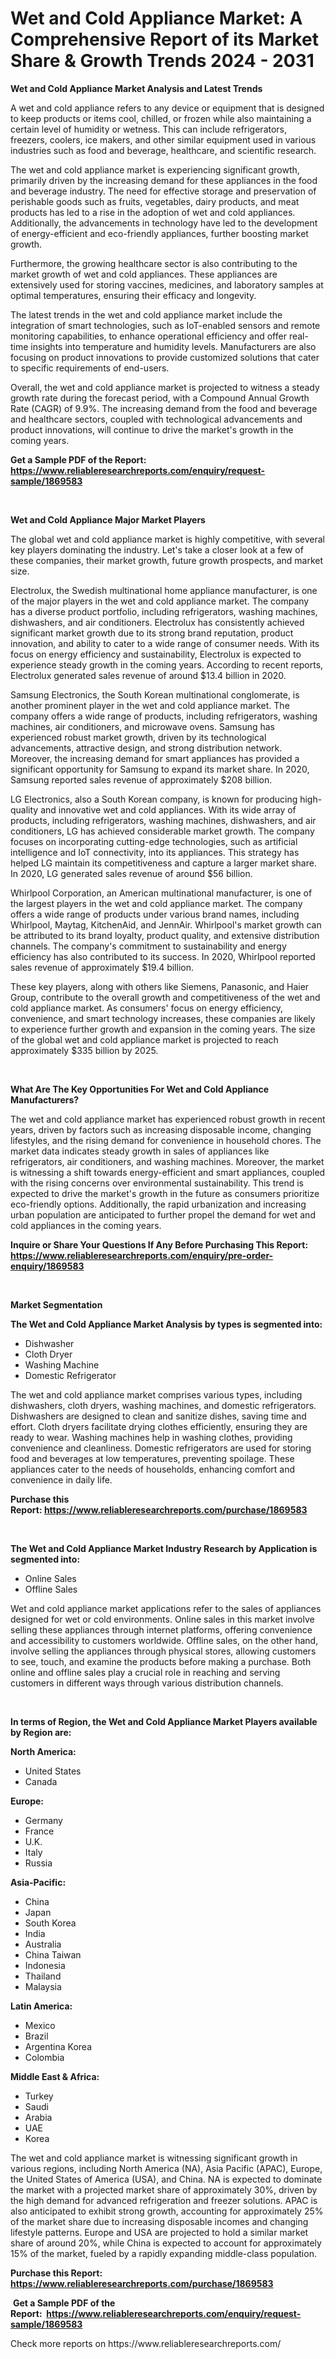 <p><h1>Wet and Cold Appliance Market: A Comprehensive Report of its Market Share & Growth Trends 2024 - 2031</h1></p><p><strong>Wet and Cold Appliance Market Analysis and Latest Trends</strong></p>
<p><p>A wet and cold appliance refers to any device or equipment that is designed to keep products or items cool, chilled, or frozen while also maintaining a certain level of humidity or wetness. This can include refrigerators, freezers, coolers, ice makers, and other similar equipment used in various industries such as food and beverage, healthcare, and scientific research.</p><p>The wet and cold appliance market is experiencing significant growth, primarily driven by the increasing demand for these appliances in the food and beverage industry. The need for effective storage and preservation of perishable goods such as fruits, vegetables, dairy products, and meat products has led to a rise in the adoption of wet and cold appliances. Additionally, the advancements in technology have led to the development of energy-efficient and eco-friendly appliances, further boosting market growth.</p><p>Furthermore, the growing healthcare sector is also contributing to the market growth of wet and cold appliances. These appliances are extensively used for storing vaccines, medicines, and laboratory samples at optimal temperatures, ensuring their efficacy and longevity.</p><p>The latest trends in the wet and cold appliance market include the integration of smart technologies, such as IoT-enabled sensors and remote monitoring capabilities, to enhance operational efficiency and offer real-time insights into temperature and humidity levels. Manufacturers are also focusing on product innovations to provide customized solutions that cater to specific requirements of end-users.</p><p>Overall, the wet and cold appliance market is projected to witness a steady growth rate during the forecast period, with a Compound Annual Growth Rate (CAGR) of 9.9%. The increasing demand from the food and beverage and healthcare sectors, coupled with technological advancements and product innovations, will continue to drive the market's growth in the coming years.</p></p>
<p><strong>Get a Sample PDF of the Report:&nbsp; <a href="https://www.reliableresearchreports.com/enquiry/request-sample/1869583">https://www.reliableresearchreports.com/enquiry/request-sample/1869583</a></strong></p>
<p>&nbsp;</p>
<p><strong>Wet and Cold Appliance Major Market Players</strong></p>
<p><p>The global wet and cold appliance market is highly competitive, with several key players dominating the industry. Let's take a closer look at a few of these companies, their market growth, future growth prospects, and market size.</p><p>Electrolux, the Swedish multinational home appliance manufacturer, is one of the major players in the wet and cold appliance market. The company has a diverse product portfolio, including refrigerators, washing machines, dishwashers, and air conditioners. Electrolux has consistently achieved significant market growth due to its strong brand reputation, product innovation, and ability to cater to a wide range of consumer needs. With its focus on energy efficiency and sustainability, Electrolux is expected to experience steady growth in the coming years. According to recent reports, Electrolux generated sales revenue of around $13.4 billion in 2020.</p><p>Samsung Electronics, the South Korean multinational conglomerate, is another prominent player in the wet and cold appliance market. The company offers a wide range of products, including refrigerators, washing machines, air conditioners, and microwave ovens. Samsung has experienced robust market growth, driven by its technological advancements, attractive design, and strong distribution network. Moreover, the increasing demand for smart appliances has provided a significant opportunity for Samsung to expand its market share. In 2020, Samsung reported sales revenue of approximately $208 billion.</p><p>LG Electronics, also a South Korean company, is known for producing high-quality and innovative wet and cold appliances. With its wide array of products, including refrigerators, washing machines, dishwashers, and air conditioners, LG has achieved considerable market growth. The company focuses on incorporating cutting-edge technologies, such as artificial intelligence and IoT connectivity, into its appliances. This strategy has helped LG maintain its competitiveness and capture a larger market share. In 2020, LG generated sales revenue of around $56 billion.</p><p>Whirlpool Corporation, an American multinational manufacturer, is one of the largest players in the wet and cold appliance market. The company offers a wide range of products under various brand names, including Whirlpool, Maytag, KitchenAid, and JennAir. Whirlpool's market growth can be attributed to its brand loyalty, product quality, and extensive distribution channels. The company's commitment to sustainability and energy efficiency has also contributed to its success. In 2020, Whirlpool reported sales revenue of approximately $19.4 billion.</p><p>These key players, along with others like Siemens, Panasonic, and Haier Group, contribute to the overall growth and competitiveness of the wet and cold appliance market. As consumers' focus on energy efficiency, convenience, and smart technology increases, these companies are likely to experience further growth and expansion in the coming years. The size of the global wet and cold appliance market is projected to reach approximately $335 billion by 2025.</p></p>
<p>&nbsp;</p>
<p><strong>What Are The Key Opportunities For Wet and Cold Appliance Manufacturers?</strong></p>
<p><p>The wet and cold appliance market has experienced robust growth in recent years, driven by factors such as increasing disposable income, changing lifestyles, and the rising demand for convenience in household chores. The market data indicates steady growth in sales of appliances like refrigerators, air conditioners, and washing machines. Moreover, the market is witnessing a shift towards energy-efficient and smart appliances, coupled with the rising concerns over environmental sustainability. This trend is expected to drive the market's growth in the future as consumers prioritize eco-friendly options. Additionally, the rapid urbanization and increasing urban population are anticipated to further propel the demand for wet and cold appliances in the coming years.</p></p>
<p><strong>Inquire or Share Your Questions If Any Before Purchasing This Report: <a href="https://www.reliableresearchreports.com/enquiry/pre-order-enquiry/1869583">https://www.reliableresearchreports.com/enquiry/pre-order-enquiry/1869583</a></strong></p>
<p>&nbsp;</p>
<p><strong>Market Segmentation</strong></p>
<p><strong>The Wet and Cold Appliance Market Analysis by types is segmented into:</strong></p>
<p><ul><li>Dishwasher</li><li>Cloth Dryer</li><li>Washing Machine</li><li>Domestic Refrigerator</li></ul></p>
<p><p>The wet and cold appliance market comprises various types, including dishwashers, cloth dryers, washing machines, and domestic refrigerators. Dishwashers are designed to clean and sanitize dishes, saving time and effort. Cloth dryers facilitate drying clothes efficiently, ensuring they are ready to wear. Washing machines help in washing clothes, providing convenience and cleanliness. Domestic refrigerators are used for storing food and beverages at low temperatures, preventing spoilage. These appliances cater to the needs of households, enhancing comfort and convenience in daily life.</p></p>
<p><strong>Purchase this Report:&nbsp;<a href="https://www.reliableresearchreports.com/purchase/1869583">https://www.reliableresearchreports.com/purchase/1869583</a></strong></p>
<p>&nbsp;</p>
<p><strong>The Wet and Cold Appliance Market Industry Research by Application is segmented into:</strong></p>
<p><ul><li>Online Sales</li><li>Offline Sales</li></ul></p>
<p><p>Wet and cold appliance market applications refer to the sales of appliances designed for wet or cold environments. Online sales in this market involve selling these appliances through internet platforms, offering convenience and accessibility to customers worldwide. Offline sales, on the other hand, involve selling the appliances through physical stores, allowing customers to see, touch, and examine the products before making a purchase. Both online and offline sales play a crucial role in reaching and serving customers in different ways through various distribution channels.</p></p>
<p>&nbsp;</p>
<p><strong>In terms of Region, the Wet and Cold Appliance Market Players available by Region are:</strong></p>
<p>
    <p> <strong> North America: </strong>
        <ul>
            <li>United States</li>
            <li>Canada</li>
        </ul>
        </p> 
    <p> <strong> Europe: </strong>
        <ul>
            <li>Germany</li>
            <li>France</li>
            <li>U.K.</li>
            <li>Italy</li>
            <li>Russia</li>
        </ul>
        </p> 
    <p> <strong> Asia-Pacific: </strong>
        <ul>
            <li>China</li>
            <li>Japan</li>
            <li>South Korea</li>
            <li>India</li>
            <li>Australia</li>
            <li>China Taiwan</li>
            <li>Indonesia</li>
            <li>Thailand</li>
            <li>Malaysia</li>
        </ul>
        </p> 
    <p> <strong> Latin America: </strong>
        <ul>
            <li>Mexico</li>
            <li>Brazil</li>
            <li>Argentina Korea</li>
            <li>Colombia</li>
        </ul>
        </p> 
    <p> <strong> Middle East & Africa: </strong>
        <ul>
            <li>Turkey</li>
            <li>Saudi</li>
            <li>Arabia</li>
            <li>UAE</li>
            <li>Korea</li>
        </ul>
    </p>
    </p>
<p><p>The wet and cold appliance market is witnessing significant growth in various regions, including North America (NA), Asia Pacific (APAC), Europe, the United States of America (USA), and China. NA is expected to dominate the market with a projected market share of approximately 30%, driven by the high demand for advanced refrigeration and freezer solutions. APAC is also anticipated to exhibit strong growth, accounting for approximately 25% of the market share due to increasing disposable incomes and changing lifestyle patterns. Europe and USA are projected to hold a similar market share of around 20%, while China is expected to account for approximately 15% of the market, fueled by a rapidly expanding middle-class population.</p></p>
<p><strong>Purchase this Report: <a href="https://www.reliableresearchreports.com/purchase/1869583">https://www.reliableresearchreports.com/purchase/1869583</a></strong></p>
<p>&nbsp;<strong>Get a Sample PDF of the Report:&nbsp;&nbsp;<a href="https://www.reliableresearchreports.com/enquiry/request-sample/1869583">https://www.reliableresearchreports.com/enquiry/request-sample/1869583</a></strong></p>
<p><strong></strong></p>
<p>Check more reports on https://www.reliableresearchreports.com/</p>